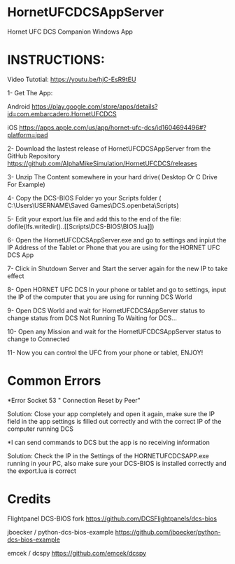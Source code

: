 # HornetUFCDCSAppServer
Hornet UFC DCS Companion Windows App

# INSTRUCTIONS:
Video Tutotial:
https://youtu.be/hjC-EsR9tEU

1- Get The App:

Android https://play.google.com/store/apps/details?id=com.embarcadero.HornetUFCDCS

iOS https://apps.apple.com/us/app/hornet-ufc-dcs/id1604694496#?platform=ipad

2-  Download the lastest release of HornetUFCDCSAppServer from the GitHub Repository https://github.com/AlphaMikeSimulation/HornetUFCDCS/releases

3- Unzip The Content somewhere in your hard drive( Desktop Or C Drive For Example)

4- Copy the DCS-BIOS Folder yo your Scripts folder ( C:\Users\USERNAME\Saved Games\DCS.openbeta\Scripts)

5- Edit your export.lua file and add this to the end of the file:    dofile(lfs.writedir()..[[Scripts\DCS-BIOS\BIOS.lua]])

6- Open the HornetUFCDCSAppServer.exe and go to settings and inpiut the IP Address of the Tablet or Phone that you are using for the HORNET UFC DCS App

7- Click in Shutdown Server and Start the server again for the new IP to take effect

8- Open HORNET UFC DCS In your phone or tablet and go to settings, input the IP of the computer that you are using for running DCS World

9- Open DCS World and wait for HornetUFCDCSAppServer status to change status from DCS Not Running To Waiting for DCS...

10- Open any Mission and wait for the HornetUFCDCSAppServer status to change to Connected

11- Now you can control the UFC from your phone or tablet, ENJOY!

# Common Errors

*Error Socket 53 " Connection Reset by Peer"

Solution: Close your app completely and open it again, make sure the IP field in the app settings is filled out correctly and with the correct IP of the computer running DCS

*I can send commands to DCS but the app is no receiving information

Solution: Check the IP in the Settings of the HORNETUFCDCSAPP.exe running in your PC, also make sure your DCS-BIOS is installed correctly and the export.lua is correct

# Credits

Flightpanel DCS-BIOS fork https://github.com/DCSFlightpanels/dcs-bios

jboecker / python-dcs-bios-example https://github.com/jboecker/python-dcs-bios-example
 
emcek / dcspy https://github.com/emcek/dcspy
